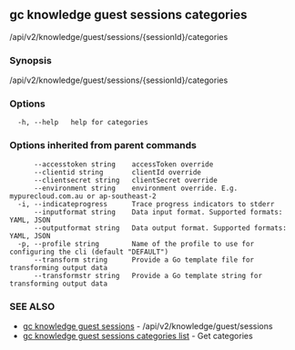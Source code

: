 ## gc knowledge guest sessions categories

/api/v2/knowledge/guest/sessions/{sessionId}/categories

### Synopsis

/api/v2/knowledge/guest/sessions/{sessionId}/categories

### Options

```
  -h, --help   help for categories
```

### Options inherited from parent commands

```
      --accesstoken string    accessToken override
      --clientid string       clientId override
      --clientsecret string   clientSecret override
      --environment string    environment override. E.g. mypurecloud.com.au or ap-southeast-2
  -i, --indicateprogress      Trace progress indicators to stderr
      --inputformat string    Data input format. Supported formats: YAML, JSON
      --outputformat string   Data output format. Supported formats: YAML, JSON
  -p, --profile string        Name of the profile to use for configuring the cli (default "DEFAULT")
      --transform string      Provide a Go template file for transforming output data
      --transformstr string   Provide a Go template string for transforming output data
```

### SEE ALSO

* [gc knowledge guest sessions](gc_knowledge_guest_sessions.html)	 - /api/v2/knowledge/guest/sessions
* [gc knowledge guest sessions categories list](gc_knowledge_guest_sessions_categories_list.html)	 - Get categories


